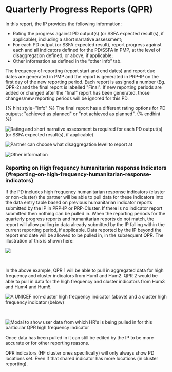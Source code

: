 # Quarterly Progress Reports \(QPR\)

In this report, the IP provides the following information:

* Rating the progress against PD output\(s\) \(or SSFA expected result\(s\), if applicable\), including a short narrative assessment;
* For each PD output \(or SSFA expected result\), report progress against each and all indicators defined for the PD/SSFA in PMP, at the level of disaggregation defined, or above, if applicable;
* Other information as defined in the “other info” tab.

The frequency of reporting \(report start and end dates\) and report due dates are generated in PMP and the report is generated in PRP-IP on the first day of the new reporting period. Each report is assigned a number \(Eg. QPR-2\) and the final report is labelled "Final". If new reporting periods are added or changed after the “final” report has been generated, those changes/new reporting periods will be ignored for this PD.

{% hint style="info" %}
The final report has a different rating options for PD outputs: "achieved as planned" or "not achieved as planned".
{% endhint %}

![Rating and short narrative assessment is required for each PD output\(s\) \(or SSFA expected result\(s\), if applicable\)](https://blobscdn.gitbook.com/v0/b/gitbook-28427.appspot.com/o/assets%2F-KzwqgC7O0kW5EDlHvvK%2F-LAWg-O_lUlN1LvZuuCK%2F-LAWlzOx7mdPY13RQ2lf%2FReporting-IP-Enter-Data_02_C.png?alt=media&token=dd7f0723-bb3f-456a-bad9-92b1c54df30f)

![Partner can choose what disaggregation level to report at](https://blobscdn.gitbook.com/v0/b/gitbook-28427.appspot.com/o/assets%2F-KzwqgC7O0kW5EDlHvvK%2F-LAWg-O_lUlN1LvZuuCK%2F-LAWllqmiYYOZPvRdCT8%2FReporting-IP-Enter-Data_05.png?alt=media&token=2a6dd56a-32db-4152-a2a9-ba439949f6f8)

![Other information](https://blobscdn.gitbook.com/v0/b/gitbook-28427.appspot.com/o/assets%2F-KzwqgC7O0kW5EDlHvvK%2F-LAWg-O_lUlN1LvZuuCK%2F-LAWlVRnbRL6aY6NSpSo%2FReporting-IP-Other-Info_01.png?alt=media&token=a5255aa3-005c-4c91-8e16-b78b5108fdc0)

### Reporting on High frequency humanitarian response Indicators {#reporting-on-high-frequency-humanitarian-response-indicators}

If the PD includes high frequency humanitarian response indicators \(cluster or non-cluster\) the partner will be able to pull data for these indicators into the data entry table based on previous humanitarian indicator reports submitted by the IP in PRP-IP or PRP-Cluster. If there is no indicator report submitted then nothing can be pulled in. When the reporting periods for the quarterly progress reports and humanitarian reports do not match, the report will allow pulling in data already submitted by the IP falling within the current reporting period, if applicable. Data reported by the IP beyond the report end date will be allowed to be pulled in, in the subsequent QPR. The illustration of this is shown here:

![](https://lh3.googleusercontent.com/HwEoAhrpg6BpFmR1SYEeu6sUF-kVHHExxO90vVt1BC1tvi8ex81VOLrFxIYSurWABeUzG4lvBqCP-wijyc_ZUlBKuVKxv3CIbCnM4M2Oq_ufk9R07BeNCBEWoa02byVh-YoDOL2Zxeygv7iA_Q)

​

In the above example, QPR 1 will be able to pull in aggregated data for high frequency and cluster indicators from Hum1 and Hum2. QPR 2 would be able to pull in data for the high frequency and cluster indicators from Hum3 and Hum4 and Hum5.

![A UNICEF non-cluster high frequency indicator \(above\) and a cluster high frequency indicator \(below\)](https://blobscdn.gitbook.com/v0/b/gitbook-28427.appspot.com/o/assets%2F-KzwqgC7O0kW5EDlHvvK%2F-LAWg-O_lUlN1LvZuuCK%2F-LAWg1t9hBI2sYCidIL-%2FReporting-IP-Enter-Data_02.png?alt=media&token=9e59d756-3cd3-4a35-a8c3-202010361b90)

​

![Modal to show user data from which HR&apos;s is being pulled in for this particular QPR high frequency indicator](https://blobscdn.gitbook.com/v0/b/gitbook-28427.appspot.com/o/assets%2F-KzwqgC7O0kW5EDlHvvK%2F-LAWg-O_lUlN1LvZuuCK%2F-LAWgQqojBz3M3zugg8K%2FReporting-IP-Enter-Data_02_B.png?alt=media&token=f3e180ba-250b-44a8-921b-955c14eed737)

Once data has been pulled in it can still be edited by the IP to be more accurate or for other reporting reasons.

QPR indicators \(HF cluster ones specifically\) will only always show PD locations set. Even if that shared indicator has more locations \(in cluster reporting\).


